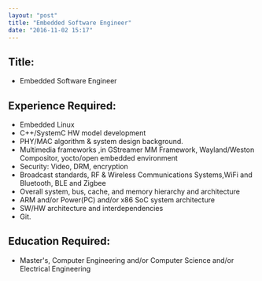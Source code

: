 ```yaml
---
layout: "post"
title: "Embedded Software Engineer"
date: "2016-11-02 15:17"
---
```



## Title:		

- Embedded Software Engineer

## Experience Required:

- Embedded Linux
- C++/SystemC HW model development
- PHY/MAC algorithm & system design background.
- Multimedia frameworks	,in GStreamer MM Framework, Wayland/Weston Compositor, yocto/open embedded environment
- Security: Video, DRM, encryption
- Broadcast standards, RF & Wireless Communications Systems,WiFi and Bluetooth, BLE and Zigbee
- Overall system, bus, cache, and memory hierarchy and architecture
- ARM and/or Power(PC) and/or x86 SoC system architecture
- SW/HW architecture and interdependencies
- Git.

## Education Required:

- Master's, Computer Engineering and/or Computer Science and/or Electrical Engineering
